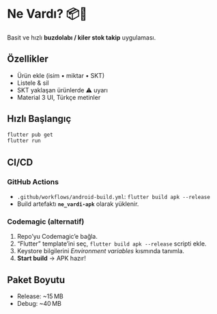 # Ne Vardı? 📦🥑

Basit ve hızlı **buzdolabı / kiler stok takip** uygulaması.

## Özellikler
- Ürün ekle (isim • miktar • SKT)
- Listele & sil
- SKT yaklaşan ürünlerde ⚠️ uyarı
- Material 3 UI, Türkçe metinler

## Hızlı Başlangıç

```bash
flutter pub get
flutter run
```

## CI/CD

### GitHub Actions
- `.github/workflows/android-build.yml`: `flutter build apk --release`
- Build artefaktı **`ne_vardi-apk`** olarak yüklenir.

### Codemagic (alternatif)
1. Repo’yu Codemagic’e bağla.
2. “Flutter” template’ini seç, `flutter build apk --release` scripti ekle.
3. Keystore bilgilerini *Environment variables* kısmında tanımla.
4. **Start build** → APK hazır!

## Paket Boyutu
- Release: ~15 MB
- Debug: ~40 MB
